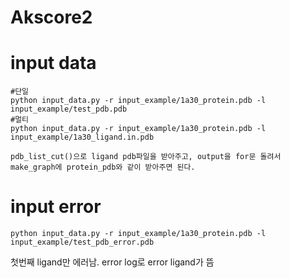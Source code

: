 # Akscore2


# input data
```
#단일
python input_data.py -r input_example/1a30_protein.pdb -l input_example/test_pdb.pdb
#멀티
python input_data.py -r input_example/1a30_protein.pdb -l input_example/1a30_ligand.in.pdb

pdb_list_cut()으로 ligand pdb파일을 받아주고, output을 for문 돌려서 make_graph에 protein_pdb와 같이 받아주면 된다.

```

# input error

```
python input_data.py -r input_example/1a30_protein.pdb -l input_example/test_pdb_error.pdb
```
첫번째 ligand만 에러남. error log로 error ligand가 뜸
